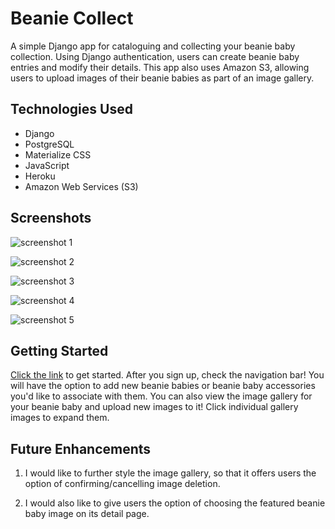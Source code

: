# Beanie Collect

A simple Django app for cataloguing and collecting your beanie baby collection. Using Django authentication, users can create beanie baby entries and modify their details. This app also uses Amazon S3, allowing users to upload images of their beanie babies as part of an image gallery.

## Technologies Used

- Django
- PostgreSQL
- Materialize CSS
- JavaScript
- Heroku
- Amazon Web Services (S3)

## Screenshots

![screenshot 1](https://i.imgur.com/uq6gUnJ.png)

![screenshot 2](https://i.imgur.com/lIX4wGa.png)

![screenshot 3](https://i.imgur.com/Okrj2Gp.png)

![screenshot 4](https://i.imgur.com/BYGzOKz.png)

![screenshot 5](https://i.imgur.com/5ylYHs8.png)

## Getting Started

[Click the link](https://beaniecollect.herokuapp.com/) to get started. After you sign up, check the navigation bar! You will have the option to add new beanie babies or beanie baby accessories you'd like to associate with them. You can also view the image gallery for your beanie baby and upload new images to it! Click individual gallery images to expand them.

## Future Enhancements

1. I would like to further style the image gallery, so that it offers users the option of confirming/cancelling image deletion.

2. I would also like to give users the option of choosing the featured beanie baby image on its detail page.
